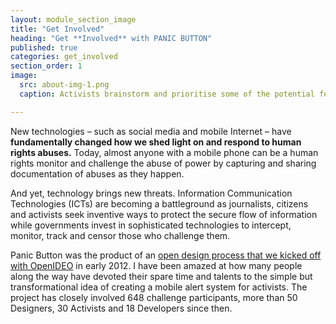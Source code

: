 ```yaml
---
layout: module_section_image
title: "Get Involved"
heading: "Get **Involved** with PANIC BUTTON"
published: true
categories: get_involved
section_order: 1
image: 
  src: about-img-1.png
  caption: Activists brainstorm and prioritise some of the potential features for ‘Panic Button’ in an open design workshop in Nairobi. © Amnesty International

---
```


New technologies – such as social media and mobile Internet – have **fundamentally changed how we shed light on and respond to human rights abuses.** Today, almost anyone with a mobile phone can be a human rights monitor and challenge the abuse of power by capturing and sharing documentation of abuses as they happen.

And yet, technology brings new threats. Information Communication Technologies (ICTs) are becoming a battleground as journalists, citizens and  activists seek inventive ways to protect the secure flow of information while governments invest in sophisticated technologies to intercept, monitor,  track and censor those who challenge them.

Panic Button was the product of an [open design process that we kicked off with OpenIDEO](http://somewhere) in early 2012. I have been amazed at how many people along the way have devoted their spare time and talents to the simple but transformational idea of creating a mobile alert system for activists. The project has closely involved 648 challenge participants, more than 50 Designers, 30 Activists and 18 Developers since then.